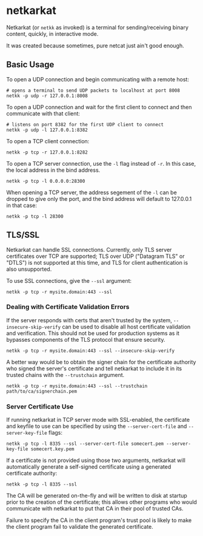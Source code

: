 # netkarkat
Netkarkat (or `netkk` as invoked) is a terminal for sending/receiving binary content, quickly, in interactive
mode.

It was created because sometimes, pure netcat just ain't good enough.

## Basic Usage
To open a UDP connection and begin communicating with a remote host:

```
# opens a terminal to send UDP packets to localhost at port 8008
netkk -p udp -r 127.0.0.1:8008
```

To open a UDP connection and wait for the first client to connect and then communicate with that client:

```
# listens on port 8382 for the first UDP client to connect
netkk -p udp -l 127.0.0.1:8382
```

To open a TCP client connection:

```
netkk -p tcp -r 127.0.0.1:8282
```

To open a TCP server connection, use the `-l` flag instead of `-r`. In this
case, the local address in the bind address.

```
netkk -p tcp -l 0.0.0.0:28300
```

When opening a TCP server, the address segement of the `-l` can be dropped to
give only the port, and the bind address will default to 127.0.0.1 in that case:

```
netkk -p tcp -l 28300
```

## TLS/SSL
Netkarkat can handle SSL connections. Currently, only TLS server certificates
over TCP are supported; TLS over UDP ("Datagram TLS" or "DTLS") is not supported
at this time, and TLS for client authentication is also unsupported.

To use SSL connections, give the `--ssl` argument:

```
netkk -p tcp -r mysite.domain:443 --ssl
```

### Dealing with Certificate Validation Errors
If the server responds with certs that aren't trusted by the system,
`--insecure-skip-verify` can be used to disable all host certificate
validation and verification. This should not be used for production systems
as it bypasses components of the TLS protocol that ensure security.

```
netkk -p tcp -r mysite.domain:443 --ssl --insecure-skip-verify
```

A better way would be to obtain the signer chain for the certificate authority
who signed the server's certificate and tell netkarkat to include it in its
trusted chains with the `--trustchain` argument.

```
netkk -p tcp -r mysite.domain:443 --ssl --trustchain path/to/ca/signerchain.pem
```

### Server Certificate Use
If running netkarkat in TCP server mode with SSL-enabled, the certificate and
keyfile to use can be specified by using the `--server-cert-file` and
`--server-key-file` flags:

```
netkk -p tcp -l 8335 --ssl --server-cert-file somecert.pem --server-key-file somecert.key.pem
```

If a certificate is not provided using those two arguments, netkarkat will
automatically generate a self-signed certificate using a generated certificate
authority:

```
netkk -p tcp -l 8335 --ssl
```

The CA will be generated on-the-fly and will be written to disk at
startup prior to the creation of the certificate; this allows other programs who
would communicate with netkarkat to put that CA in their pool of trusted CAs.

Failure to specify the CA in the client program's trust pool is likely to make
the client program fail to validate the generated certificate.

